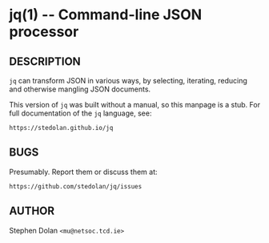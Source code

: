 jq(1) -- Command-line JSON processor
====================================

## DESCRIPTION

`jq` can transform JSON in various ways, by selecting, iterating,
reducing and otherwise mangling JSON documents.

This version of `jq` was built without a manual, so this manpage is a
stub. For full documentation of the `jq` language, see:

    https://stedolan.github.io/jq

## BUGS

Presumably. Report them or discuss them at:

    https://github.com/stedolan/jq/issues

## AUTHOR

Stephen Dolan `<mu@netsoc.tcd.ie>`
